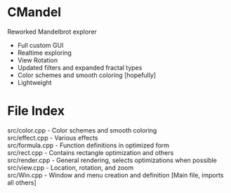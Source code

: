 # CMandel
Reworked Mandelbrot explorer
- Full custom GUI 
- Realtime exploring
- View Rotation
- Updated filters and expanded fractal types
- Color schemes and smooth coloring [hopefully]
- Lightweight  

# File Index  
src/color.cpp - Color schemes and smooth coloring  
src/effect.cpp - Various effects  
src/formula.cpp - Function definitions in optimized form  
src/rect.cpp - Contains rectangle optimization and others  
src/render.cpp - General rendering, selects optimizations when possible  
src/view.cpp - Location, rotation, and zoom  
src/Win.cpp - Window and menu creation and definition [Main file, imports all others]  
